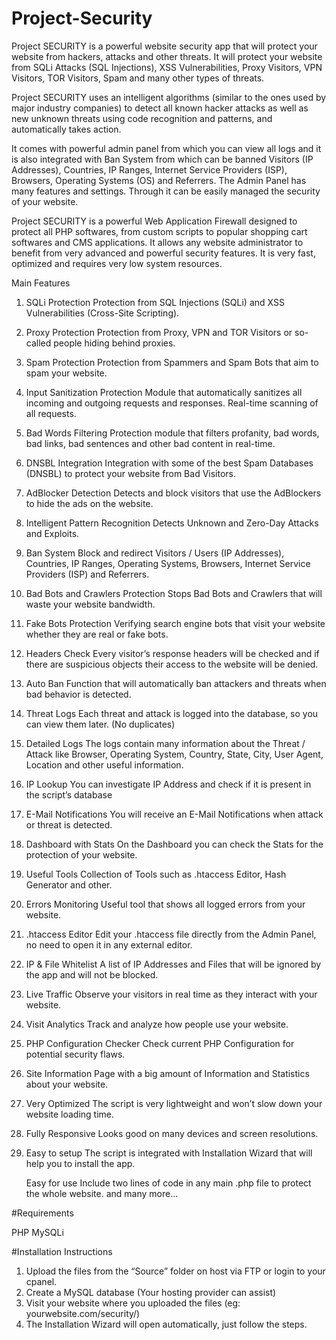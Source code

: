 # Project-Security

Project SECURITY is a powerful website security app that will protect your website from hackers, attacks and other threats. It will protect your website from SQLi Attacks (SQL Injections), XSS Vulnerabilities, Proxy Visitors, VPN Visitors, TOR Visitors, Spam and many other types of threats.

Project SECURITY uses an intelligent algorithms (similar to the ones used by major industry companies) to detect all known hacker attacks as well as new unknown threats using code recognition and patterns, and automatically takes action.

It comes with powerful admin panel from which you can view all logs and it is also integrated with Ban System from which can be banned Visitors (IP Addresses), Countries, IP Ranges, Internet Service Providers (ISP), Browsers, Operating Systems (OS) and Referrers. The Admin Panel has many features and settings. Through it can be easily managed the security of your website.

Project SECURITY is a powerful Web Application Firewall designed to protect all PHP softwares, from custom scripts to popular shopping cart softwares and CMS applications. It allows any website administrator to benefit from very advanced and powerful security features. It is very fast, optimized and requires very low system resources.

Main Features
1.  SQLi Protection
    Protection from SQL Injections (SQLi) and XSS Vulnerabilities (Cross-Site Scripting).
2.  Proxy Protection
    Protection from Proxy, VPN and TOR Visitors or so-called people hiding behind proxies.
3.  Spam Protection
    Protection from Spammers and Spam Bots that aim to spam your website.
4.  Input Sanitization
    Protection Module that automatically sanitizes all incoming and outgoing requests and responses. Real-time scanning of all requests.
5.  Bad Words Filtering
    Protection module that filters profanity, bad words, bad links, bad sentences and other bad content in real-time.
6.  DNSBL Integration
    Integration with some of the best Spam Databases (DNSBL) to protect your website from Bad Visitors.
7.  AdBlocker Detection
    Detects and block visitors that use the AdBlockers to hide the ads on the website.
8.  Intelligent Pattern Recognition
    Detects Unknown and Zero-Day Attacks and Exploits.
9.  Ban System
    Block and redirect Visitors / Users (IP Addresses), Countries, IP Ranges, Operating Systems, Browsers, Internet Service Providers (ISP) and Referrers.
10. Bad Bots and Crawlers Protection
    Stops Bad Bots and Crawlers that will waste your website bandwidth.
11. Fake Bots Protection
    Verifying search engine bots that visit your website whether they are real or fake bots.
12. Headers Check
    Every visitor’s response headers will be checked and if there are suspicious objects their access to the website will be denied.
13. Auto Ban
    Function that will automatically ban attackers and threats when bad behavior is detected.
14. Threat Logs
    Each threat and attack is logged into the database, so you can view them later. (No duplicates)
15. Detailed Logs
    The logs contain many information about the Threat / Attack like Browser, Operating System, Country, State, City, User Agent, Location and other useful information.
16. IP Lookup
    You can investigate IP Address and check if it is present in the script’s database
17. E-Mail Notifications
    You will receive an E-Mail Notifications when attack or threat is detected.
18. Dashboard with Stats
    On the Dashboard you can check the Stats for the protection of your website.
19. Useful Tools
    Collection of Tools such as .htaccess Editor, Hash Generator and other.
20. Errors Monitoring
    Useful tool that shows all logged errors from your website.
21. .htaccess Editor
    Edit your .htaccess file directly from the Admin Panel, no need to open it in any external editor.
22. IP & File Whitelist
    A list of IP Addresses and Files that will be ignored by the app and will not be blocked.
23. Live Traffic
    Observe your visitors in real time as they interact with your website.
24. Visit Analytics
    Track and analyze how people use your website.
25. PHP Configuration Checker
    Check current PHP Configuration for potential security flaws.
26. Site Information
    Page with a big amount of Information and Statistics about your website.
27. Very Optimized
    The script is very lightweight and won’t slow down your website loading time.
28. Fully Responsive
    Looks good on many devices and screen resolutions.
29. Easy to setup
    The script is integrated with Installation Wizard that will help you to install the app.
    
    Easy for use
    Include two lines of code in any main .php file to protect the whole website.
    and many more…

#Requirements

PHP
MySQLi

#Installation Instructions
1. Upload the files from the “Source” folder on host via FTP or login to your cpanel.
2. Create a MySQL database (Your hosting provider can assist)
3. Visit your website where you uploaded the files (eg: yourwebsite.com/security/)
4. The Installation Wizard will open automatically, just follow the steps.
